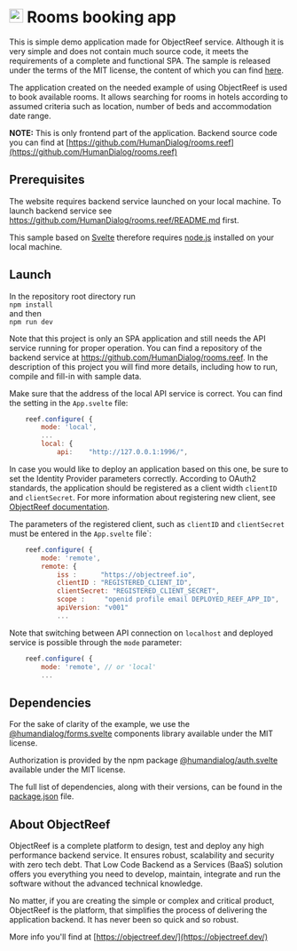 # <img src="https://objectreef.dev/reef.png" width="25" />  Rooms booking app 
This is simple demo application made for ObjectReef service. Although it is very simple and does not contain much source code, it meets the requirements of a complete and functional SPA. The sample is released under the terms of the MIT license, the content of which you can find [here](./LICENSE.md).

The application created on the needed example of using ObjectReef is used to book available rooms. 
It allows searching for rooms in hotels according to assumed criteria such as location, number of beds and accommodation date range.



**NOTE:** This is only frontend part of the application. Backend source code you can find at [https://github.com/HumanDialog/rooms.reef](https://github.com/HumanDialog/rooms.reef)

## Prerequisites
The website requires backend service launched on your local machine. To launch backend service see https://github.com/HumanDialog/rooms.reef/README.md first.

This sample based on [Svelte](https://svelte.dev/) therefore requires [node.js](https://nodejs.org/en) installed on your local machine.

## Launch
In the repository root directory run  
`npm install`  
and then  
`npm run dev`

Note that this project is only an SPA application and still needs the API service running for proper operation. You can find a repository of the backend service at https://github.com/HumanDialog/rooms.reef. In the description of this project you will find more details, including how to run, compile and fill-in with sample data.

Make sure that the address of the local API service is correct. You can find the setting in the `App.svelte` file:
```js
    reef.configure( {
        mode: 'local',
        ...
        local: {
            api:    "http://127.0.0.1:1996/",
```

In case you would like to deploy an application based on this one, be sure to set the Identity Provider parameters correctly. According to OAuth2 standards, the application should be registered as a client width `clientID` and `clientSecret`. For more information about registering new client, see [ObjectReef documentation](https://objectreef.dev/doc/reef-cli-402/app-management-commands-reef-add-client). 

The parameters of the registered client, such as `clientID` and `clientSecret` must be entered in the `App.svelte` file`:
```js
    reef.configure( {
        mode: 'remote',
        remote: {
            iss :      "https://objectreef.io",
            clientID : "REGISTERED_CLIENT_ID",
            clientSecret: "REGISTERED_CLIENT_SECRET",
            scope :     "openid profile email DEPLOYED_REEF_APP_ID",
            apiVersion: "v001"
            ...
``` 

Note that switching between API connection on `localhost` and deployed service is possible through the `mode` parameter:
```js
    reef.configure( {
        mode: 'remote', // or 'local'
        ...      
``` 

## Dependencies
For the sake of clarity of the example, we use the [@humandialog/forms.svelte](https://github.com/HumanDialog/forms.svelte) components library available under the MIT license.

Authorization is provided by the npm package [@humandialog/auth.svelte](https://github.com/HumanDialog/auth.svelte) available under the MIT license.

The full list of dependencies, along with their versions, can be found in the [package.json](./package.json) file.

## About ObjectReef
ObjectReef is a complete platform to design, test and deploy any high performance backend service. It ensures robust, scalability and security with zero tech debt. That Low Code Backend as a Services (BaaS) solution offers you everything you need to develop, maintain, integrate and run the software without the advanced technical knowledge.

No matter, if you are creating the simple or complex and critical product, ObjectReef is the platform, that simplifies the process of delivering the application backend. It has never been so quick and so robust.

More info you'll find at [https://objectreef.dev/](https://objectreef.dev/)

 